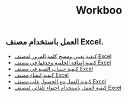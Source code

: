 ﻿---
title: Workboo
second_title: Aspose.Cells Cloud Documen
type: docs
url: /ar/workbook/
aliases: [/working-with-workbook/]
keywords: Working with workbook on an Excel file
description: Aspose.Cells Cloud REST API دعم العمل مع المصنف على ملف Excel. SDK يدعم أنواع لغات التطوير. وهي تشمل Android و C# و Go و Java و NodeJS و Perl و PHP و Python و Ruby و swift
weight: 100
---
## العمل باستخدام مصنف Excel.

- [كيفية تعيين ومسح كلمة المرور لمصنف Excel](/cells/ar/workbook/password/)
- [كيفية إضافة الخلفية وحذفها في مصنف Excel](/cells/ar/workbook/background/)
- [كيفية حساب الصيغ في مصنف Excel](/cells/ar/workbook/calculate-all-formulas/)
- [كيفية إنشاء مصنف Excel](/cells/ar/workbook/create/)
- [ كيفية العمل مع الحصول على مصنف Excel](/cells/ar/workbook/get/)
- [ كيفية العمل باستخدام احتواء تلقائي لمصنف Excel](/cells/ar/workbook/autofit/)

